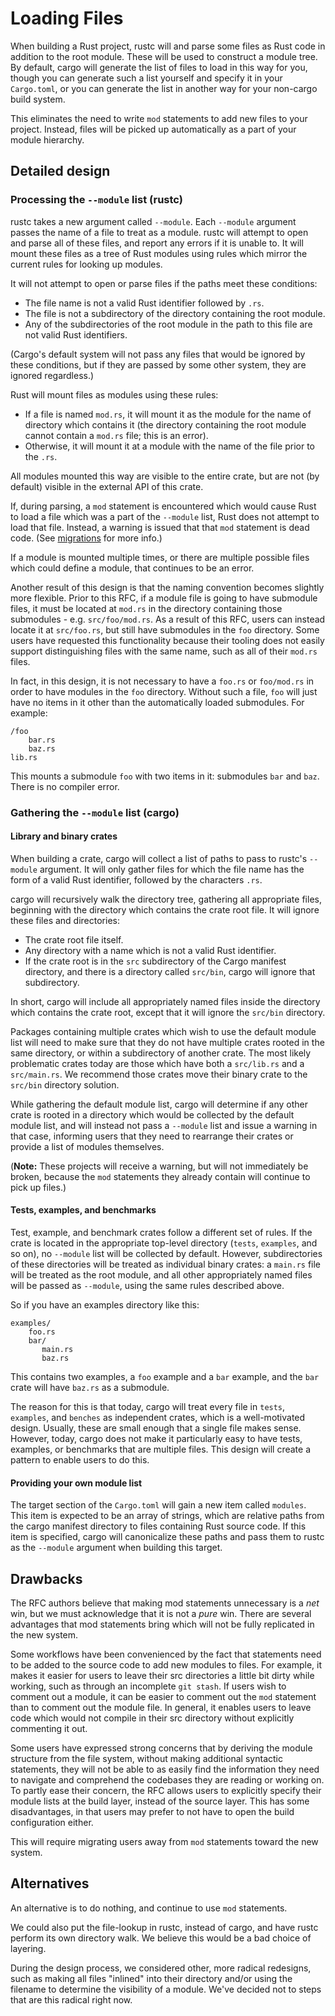 # Loading Files

When building a Rust project, rustc will and parse some files as Rust code in
addition to the root module. These will be used to construct a module tree. By
default, cargo will generate the list of files to load in this way for you,
though you can generate such a list yourself and specify it in your
`Cargo.toml`, or you can generate the list in another way for your non-cargo
build system.

This eliminates the need to write `mod` statements to add new files to your
project. Instead, files will be picked up automatically as a part of your
module hierarchy.

## Detailed design

### Processing the `--module` list (rustc)

rustc takes a new argument called `--module`. Each `--module` argument passes
the name of a file to treat as a module. rustc will attempt to open and parse
all of these files, and report any errors if it is unable to. It will mount
these files as a tree of Rust modules using rules which mirror the current
rules for looking up modules.

It will not attempt to open or parse files if the paths meet these conditions:

* The file name is not a valid Rust identifier followed by `.rs`.
* The file is not a subdirectory of the directory containing the root module.
* Any of the subdirectories of the root module in the path to this file are not
valid Rust identifiers.

(Cargo's default system will not pass any files that would be ignored by these
conditions, but if they are passed by some other system, they are ignored
regardless.)

Rust will mount files as modules using these rules:

* If a file is named `mod.rs`, it will mount it as the module for the name of
directory which contains it (the directory containing the root module cannot
contain a `mod.rs` file; this is an error).
* Otherwise, it will mount it at a module with the name of the file prior to
the `.rs`.

All modules mounted this way are visible to the entire crate, but are not (by
default) visible in the external API of this crate.

If, during parsing, a `mod` statement is encountered which would cause Rust to
load a file which was a part of the `--module` list, Rust does not
attempt to load that file. Instead, a warning is issued that that `mod`
statement is dead code. (See [migrations][migrations] for more info.)

If a module is mounted multiple times, or there are multiple possible files
which could define a module, that continues to be an error.

Another result of this design is that the naming convention becomes slightly
more flexible. Prior to this RFC, if a module file is going to have submodule
files, it must be located at `mod.rs` in the directory containing those
submodules - e.g. `src/foo/mod.rs`. As a result of this RFC, users can instead
locate it at `src/foo.rs`, but still have submodules in the `foo` directory.
Some users have requested this functionality because their tooling does not
easily support distinguishing files with the same name, such as all of their
`mod.rs` files.

In fact, in this design, it is not necessary to have a `foo.rs` or `foo/mod.rs`
in order to have modules in the `foo` directory. Without such a file, `foo`
will just have no items in it other than the automatically loaded submodules.
For example:

```
/foo
    bar.rs
    baz.rs
lib.rs
```

This mounts a submodule `foo` with two items in it: submodules `bar` and `baz`.
There is no compiler error.

### Gathering the `--module` list (cargo)

#### Library and binary crates

When building a crate, cargo will collect a list of paths to pass to rustc's 
`--module` argument. It will only gather files for which the file name
has the form of a valid Rust identifier, followed by the characters `.rs`.

cargo will recursively walk the directory tree, gathering all appropriate
files, beginning with the directory which contains the crate root file. It will
ignore these files and directories:

* The crate root file itself.
* Any directory with a name which is not a valid Rust identifier.
* If the crate root is in the `src` subdirectory of the Cargo manifest
directory, and there is a directory called `src/bin`, cargo will ignore that
subdirectory.

In short, cargo will include all appropriately named files inside the directory
which contains the crate root, except that it will ignore the `src/bin`
directory.

Packages containing multiple crates which wish to use the default module list
will need to make sure that they do not have multiple crates rooted in the same
directory, or within a subdirectory of another crate. The most likely
problematic crates today are those which have both a `src/lib.rs` and a
`src/main.rs`. We recommend those crates move their binary crate to the
`src/bin` directory solution.

While gathering the default module list, cargo will determine if any other
crate is rooted in a directory which would be collected by the default module
list, and will instead not pass a `--module` list and issue a warning in
that case, informing users that they need to rearrange their crates or provide
a list of modules themselves.

(**Note:** These projects will receive a warning, but will not immediately be
broken, because the `mod` statements they already contain will continue to pick
up files.)

#### Tests, examples, and benchmarks

Test, example, and benchmark crates follow a different set of rules. If the
crate is located in the appropriate top-level directory (`tests`, `examples`,
and so on), no `--module` list will be collected by default. However,
subdirectories of these directories will be treated as individual binary
crates: a `main.rs` file will be treated as the root module, and all other
appropriately named files will be passed as `--module`, using the same
rules described above.

So if you have an examples directory like this:

```
examples/
    foo.rs
    bar/
       main.rs
       baz.rs
```

This contains two examples, a `foo` example and a `bar` example, and the `bar`
crate will have `baz.rs` as a submodule.

The reason for this is that today, cargo will treat every file in `tests`,
`examples`, and `benches` as independent crates, which is a well-motivated
design. Usually, these are small enough that a single file makes sense.
However, today, cargo does not make it particularly easy to have tests,
examples, or benchmarks that are multiple files. This design will create a
pattern to enable users to do this.

#### Providing your own module list

The target section of the `Cargo.toml` will  gain a new item called `modules`.
This item is expected to be an array of strings, which are relative paths from
the cargo manifest directory to files containing Rust source code. If this item
is specified, cargo will canonicalize these paths and pass them to rustc as the
`--module` argument when building this target.

## Drawbacks

The RFC authors believe that making mod statements unnecessary is a *net* win,
but we must acknowledge that it is not a *pure* win. There are several
advantages that mod statements bring which will not be fully replicated in the
new system.

Some workflows have been convenienced by the fact that statements need to be
added to the source code to add new modules to files. For example, it makes it
easier for users to leave their src directories a little bit dirty while
working, such as through an incomplete `git stash`. If users wish to comment
out a module, it can be easier to comment out the `mod` statement than to
comment out the module file. In general, it enables users to leave code which
would not compile in their src directory without explicitly commenting it out.

Some users have expressed strong concerns that by deriving the module structure
from the file system, without making additional syntactic statements, they will
not be able to as easily find the information they need to navigate and
comprehend the codebases they are reading or working on. To partly ease their
concern, the RFC allows users to explicitly specify their module lists at the
build layer, instead of the source layer. This has some disadvantages, in that
users may prefer to not have to open the build configuration either.

This will require migrating users away from `mod` statements toward the new
system.

## Alternatives

An alternative is to do nothing, and continue to use `mod` statements.

We could also put the file-lookup in rustc, instead of cargo, and have rustc
perform its own directory walk. We believe this would be a bad choice of
layering.

During the design process, we considered other, more radical redesigns, such as
making all files "inlined" into their directory and/or using the filename to
determine the visibility of a module. We've decided not to steps that are this
radical right now.

[migrations]: 0000-modules/detailed-design/migrations.md
